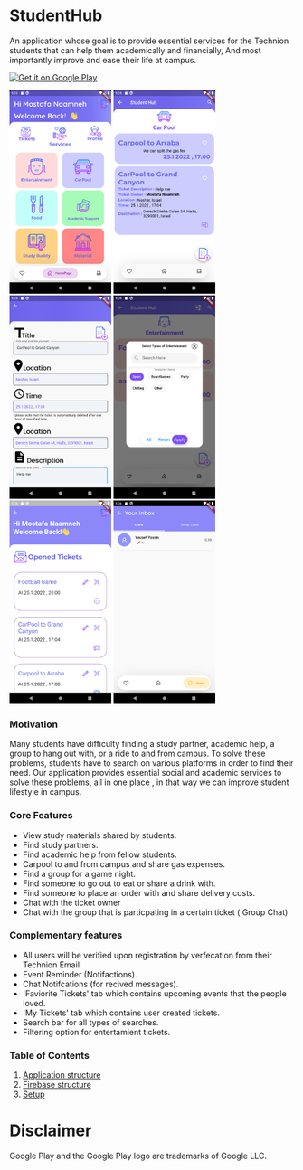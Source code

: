 # StudentHub

An application whose goal is to provide essential services for the Technion students that can help them academically and financially, And most importantly
improve and ease their life at campus.

<a href='https://play.google.com/store/apps/details?id=com.technion.android.studenthub.studenthub&pcampaignid=pcampaignidMKT-Other-global-all-co-prtnr-py-PartBadge-Mar2515-1'><img alt='Get it on Google Play' src='https://play.google.com/intl/en_us/badges/static/images/badges/en_badge_web_generic.png' width="250" height="100"/></a>


<img src="docs/1.png" width="180"> <img src="docs/2.png" width="180"> <img src="docs/3.png" width="180"> <img src="docs/4.png" width="180"> <img src="docs/5.png" width="180"> <img src="docs/6.png" width="180">


### Motivation

Many students have difficulty finding a study partner, academic help, a group to hang out with, or a ride to and from campus.
To solve these problems, students have to search on various platforms in order to find their need.
Our application provides essential social and academic services to solve these problems, all in one place , in that way we can improve student lifestyle in campus.

### Core Features

* View study materials shared by students.
* Find study partners.
* Find academic help from fellow students.
* Carpool to and from campus and share gas expenses.
* Find a group for a game night.
* Find someone to go out to eat or share a drink with.
* Find someone to place an order with and share delivery costs.
* Chat with the ticket owner
* Chat with the group that is particpating in a certain ticket ( Group Chat)

### Complementary features

* All users will be verified upon registration by verfecation from their Technion Email
* Event Reminder (Notifactions).
* Chat Notifcations (for recived messages).
* 'Faviorite Tickets' tab which contains upcoming events that the people loved.
* 'My Tickets' tab which contains user created tickets.
* Search bar for all types of searches.
* Filtering option for entertamient tickets.




### Table of Contents
1. [Application structure](docs/AppStructure.md)
2. [Firebase structure](docs/DataBase(FireBase).md)
3. [Setup](docs/Setup.md)




# Disclaimer

Google Play and the Google Play logo are trademarks of Google LLC.

